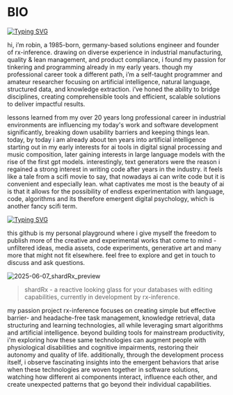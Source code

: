 # BIO

[![Typing SVG](https://readme-typing-svg.demolab.com?font=Fira+Code&duration=1002&pause=1000&color=D90042&width=435&lines=%E2%A0%BF%E2%A0%87%E2%A0%9B%E2%A0%BE%E2%A0%95%E2%A0%AE%E2%A0%99%E2%A0%B2%E2%A0%8D%E2%A0%AF%E2%A0%BB%E2%A0%A1%E2%A0%8B%E2%A0%BA%E2%A0%A7%E2%A0%AA%E2%A0%90%E2%A0%B8%E2%A0%91%E2%A0%A6%E2%A0%B3%E2%A0%85%E2%A0%AC%E2%A0%B4%E2%A0%A8%E2%A0%97%E2%A0%BC%E2%A0%94%E2%A0%B1%E2%A0%8A%E2%A0%BD%E2%A0%86%E2%A0%A3%E2%A0%B7%E2%A0%8E%E2%A0%AB%E2%A0%B5%E2%A0%89%E2%A0%B0%E2%A0%9E%E2%A0%A2%E2%A0%8F%E2%A0%AD%E2%A0%81%E2%A0%B9%E2%A0%93%E2%A0%A4%E2%A0%B6%E2%A0%8B%E2%A0%AF%E2%A0%BB%E2%A0%96%E2%A0%AA%E2%A0%BE%E2%A0%83)](https://git.io/typing-svg)

hi, i’m robin, a 1985-born, germany-based solutions engineer and founder of rx-inference. drawing on diverse experience in industrial manufacturing, quality & lean management, and product compliance, i found my passion for tinkering and programming already in my early years. though my professional career took a different path, i’m a self-taught programmer and amateur researcher focusing on artificial intelligence, natural language, structured data, and knowledge extraction. i’ve honed the ability to bridge disciplines, creating comprehensible tools and efficient, scalable solutions to deliver impactful results.

lessons learned from my over 20 years long professional career in industrial environments are influencing my today's work and software development significantly, breaking down usability barriers and keeping things lean. today, by today i am already about ten years into artificial intelligence starting out in my early interests for ai tools in digital signal processing and music composition, later gaining interests in large language models with the rise of the first gpt models. interestingly, text generators were the reason i regained a strong interest in writing code after years in the industry. it feels like a tale from a scifi movie to say, that nowadays ai can write code but it is convenient and especially lean. what captivates me most is the beauty of ai is that it allows for the possibility of endless experimentation with language, code, algorithms and its therefore emergent digital psychology, which is another fancy scifi term.

[![Typing SVG](https://readme-typing-svg.demolab.com?font=Fira+Code&duration=1002&pause=1000&color=D90042&width=435&lines=%E2%A0%A5%E2%A0%B2%E2%A0%8D%E2%A0%A1%E2%A0%B8%E2%A0%90%E2%A0%A7%E2%A0%BA%E2%A0%92%E2%A0%AE%E2%A0%99%E2%A0%95%E2%A0%BF%E2%A0%87%E2%A0%9B%E2%A0%B3%E2%A0%85%E2%A0%AC%E2%A0%B4%E2%A0%A6%E2%A0%91%E2%A0%94%E2%A0%BC%E2%A0%97%E2%A0%A8%E2%A0%B1%E2%A0%8A%E2%A0%BD%E2%A0%86%E2%A0%B7%E2%A0%8E%E2%A0%AB%E2%A0%A3%E2%A0%B5%E2%A0%89%E2%A0%B0%E2%A0%9E%E2%A0%8F%E2%A0%AD%E2%A0%A2%E2%A0%81%E2%A0%B9%E2%A0%A4%E2%A0%B6%E2%A0%93%E2%A0%96%E2%A0%83%E2%A0%A5%E2%A0%92%E2%A0%8B%E2%A0%BB%E2%A0%AF%E2%A0%AA%E2%A0%BE%E2%A0%B2)](https://git.io/typing-svg)

this github is my personal playground where i give myself the freedom to publish more of the creative and experimental works that come to mind - unfiltered ideas, media assets, code experiments, generative art and many more that might not fit elsewhere. feel free to explore and get in touch to discuss and ask questions.

![2025-06-07_shardRx_preview](https://github.com/user-attachments/assets/119ff51f-45c4-4087-90da-980d4cf9076c)
> shardRx - a reactive looking glass for your databases with editing capabilities, currently in development by rx-inference.

my passion project rx-inference focuses on creating simple but effective barrier- and headache-free task management, knowledge retrieval, data structuring and learning technologies, all while leveraging smart algorithms and artificial intelligence. beyond building tools for mainstream productivity, i'm exploring how these same technologies can augment people with physiological disabilities and cognitive impairments, restoring their autonomy and quality of life. additionally, through the development process itself, i observe fascinating insights into the emergent behaviors that arise when these technologies are woven together in software solutions, watching how different ai components interact, influence each other, and create unexpected patterns that go beyond their individual capabilities.
